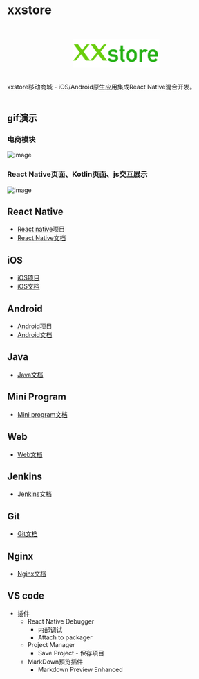 # xxstore
<br/>
<p align="center">
    <img src="./docs/gif/xxstore.png" width="200" />
</p><br/>
xxstore移动商城 - iOS/Android原生应用集成React Native混合开发。

<br/>
<br/>

## gif演示
### 电商模块
![image](./docs/gif/xxstore1.gif)
### React Native页面、Kotlin页面、js交互展示
![image](./docs/gif/xxstore2.gif)

## React Native
- [React native项目](https://github.com/Gerry1218/xxstore.git)
- [React Native文档](./docs/react_native.md) 

## iOS
- [iOS项目](https://github.com/Gerry1218/xxstore-ios.git)
- [iOS文档](./docs/ios.md) 

## Android
- [Android项目](https://github.com/Gerry1218/xxstore-android.git)
- [Android文档](./docs/android.md) 

## Java
- [Java文档](./docs/java.md) 

## Mini Program
- [Mini program文档](./docs/mini_program.md) 

## Web
- [Web文档](./docs/web.md) 

## Jenkins
- [Jenkins文档](./docs/jenkins.md) 

 ## Git
- [Git文档](./docs/git.md) 

 ## Nginx
- [Nginx文档](./docs/nginx.md) 

## VS code
- 插件
    - React Native Debugger
        - 内部调试
        - Attach to packager
    - Project Manager
        - Save Project - 保存项目
    - MarkDown预览插件
        - Markdown Preview Enhanced
